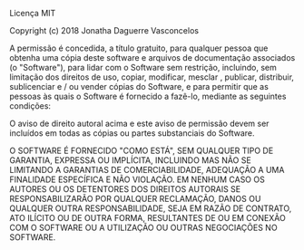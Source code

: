 Licença MIT

Copyright (c) 2018 Jonatha Daguerre Vasconcelos

A permissão é concedida, a título gratuito, para qualquer pessoa que obtenha uma cópia deste software e arquivos de documentação associados (o "Software"), para lidar com o Software sem restrição, incluindo, sem limitação dos direitos de uso, copiar, modificar, mesclar , publicar, distribuir, sublicenciar e / ou vender cópias do Software, e para permitir que as pessoas às quais o Software é fornecido a fazê-lo, mediante as seguintes condições:

O aviso de direito autoral acima e este aviso de permissão devem ser incluídos em todas as cópias ou partes substanciais do Software.

O SOFTWARE É FORNECIDO "COMO ESTÁ", SEM QUALQUER TIPO DE GARANTIA, EXPRESSA OU IMPLÍCITA, INCLUINDO MAS NÃO SE LIMITANDO A GARANTIAS DE COMERCIABILIDADE, ADEQUAÇÃO A UMA FINALIDADE ESPECÍFICA E NÃO VIOLAÇÃO. EM NENHUM CASO OS AUTORES OU OS DETENTORES DOS DIREITOS AUTORAIS SE RESPONSABILIZARÃO POR QUALQUER RECLAMAÇÃO, DANOS OU QUALQUER OUTRA RESPONSABILIDADE, SEJA EM RAZÃO DE CONTRATO, ATO ILÍCITO OU DE OUTRA FORMA, RESULTANTES DE OU EM CONEXÃO COM O SOFTWARE OU A UTILIZAÇÃO OU OUTRAS NEGOCIAÇÕES NO SOFTWARE.


